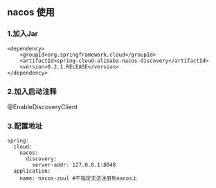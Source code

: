 ## nacos 使用

### 1.加入Jar
    <dependency>
        <groupId>org.springframework.cloud</groupId>
        <artifactId>spring-cloud-alibaba-nacos-discovery</artifactId>
        <version>0.2.1.RELEASE</version>
    </dependency>

### 2.加入启动注释
@EnableDiscoveryClient

### 3.配置地址
    spring:
      cloud:
        nacos:
          discovery:
            server-addr: 127.0.0.1:8848
      application:
        name: nacos-zuul #不指定无法注册到nacos上
